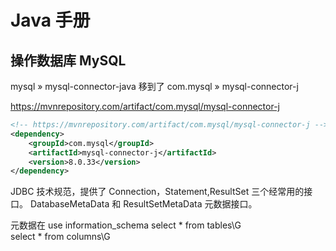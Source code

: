# Java 手册

## 操作数据库 MySQL

mysql » mysql-connector-java 移到了  com.mysql » mysql-connector-j

https://mvnrepository.com/artifact/com.mysql/mysql-connector-j

```xml
<!-- https://mvnrepository.com/artifact/com.mysql/mysql-connector-j -->
<dependency>
    <groupId>com.mysql</groupId>
    <artifactId>mysql-connector-j</artifactId>
    <version>8.0.33</version>
</dependency>
```

JDBC 技术规范，提供了 Connection，Statement,ResultSet 三个经常用的接口。 
DatabaseMetaData 和 ResultSetMetaData 元数据接口。

元数据在 use information_schema
select * from tables\G  
select * from columns\G

